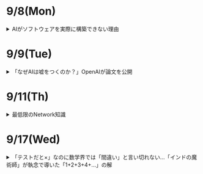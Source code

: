 # 9/8(Mon)

<details><summary>AIがソフトウェアを実際に構築できない理由</summary>

ChatGPTなど多くのLLMが人間並みのコーディング能力を持つようになったというベンチマーク結果が多数登場しており、ソフトウェア開発においてAIが活用される潮流が生じつつある。ところが、コードエディタ「[Zed](https://zed.dev/)」の開発チームの一員であるコンラッド・アーウィン氏は、「LLMはソフトウェアを実際に構築することはできない」として、その理由を説明している。

Why LLMs Can't Really Build Software-Zed's Blog  
https://zed.dev/blog/why-llms-cant-build-software  

https://zed.dev/blog/why-llms-cant-build-software<img width="560" height="350" alt="image" src="https://github.com/user-attachments/assets/b5ca7e4e-cd54-4a10-b187-26ce979ef2f1" />  

アーウィン氏が長年人間のソフトウェアエンジニアの仕事を見ている中で気づいたのは、人間が常に(メンタルモデル)[https://ja.wikipedia.org/wiki/メンタルモデル]を構築するというものであった。メンタルモデルとは、頭の中で行動をイメージするようなもので、有能な人間は大抵の場合以下の動作を繰り返していたとのこと。

- 要件のメンタルモデルを構築する
- その要件を満たすコードを書く
- コードが実際に何をしているかのメンタルモデルを構築する
- 違いを特定し、コードまたは要件を更新する

アーウィン氏は「有能なソフトウェアエンジニアの特筆すべき点は、明確なメンタルモデルを構築し維持する能力である。一方でLLMは違う。LLMはコードを書くのが非常に上手で、問題点を特定して修正する際のコードの更新もある程度は可能である。実際のソフトウェアエンジニアがやるようなこと、コードを読む、テストを実行する、ログを追加するなどもできる。しかし、彼らができないのは、明確なメンタルモデルを維持することである。」と指摘。  
アーウィン氏の肌感覚では「LLMは無限に混乱するもので、自分が書いたコードが実際に機能すると仮定し、テストが失敗すると、コードを修正するべきかテストを修正するべきか推測するしかなく、インライしてすべてを削除して最初からやり直す」という印象があり、ここが人間と大きく違い、与えられた文脈を見直して問題点を導き出すような処理ができないと主張している。  
ソーシャルサイトのHacker Newsでは、「人間は一歩引いて全体を俯瞰しつつ問題の根本原因を特定することができる」と補足されていた。  
アーウィン氏は「人間のソフトウェアエンジニアは作業は進める中でテストを実施する。テストが失敗すると、メンタルモデルを確認してコードを修正するかテストを修正するか、または決定を下す前に追加のデータを集めるかを判断できる。イライラすると、話し合いを通じて助けを求めることができる。そして、時々全てを削除して最初からやり直すこともあるが、その際は問題の理解がより明確になる」と人間の特徴を分析。  

一方、AIには以下のような欠点があるとしている。  

- モデルは欠落した文脈を見つけるのが苦手
- 新しく入力された情報ほど正しいと錯覚しがち
- 誤った情報を事実として主張する幻覚に陥る



アーウィン氏は「要件が明確で、問題が単純であれば、一度で完了できる。ところが、より複雑なタスクでLLMは文脈を正確に維持できず、解決策を提示するための反復作業に取り組めない」とまとめている。

</details>

# 9/9(Tue)

<details><summary>「なぜAIは嘘をつくのか？」OpenAIが論文を公開</summary>

OpenAIは９月５日、言語モデルで発生するハルシネーションのげんいんについて研究結果を公開した。同社では、言語モデルで用いられる事前学習やベンチマークの手法に原因があるとしている。  

ハルシネーションは、言語モデルが生成する回答のうち、もっともらしく見えるが実際には誤っているものを指す。言語モデルの開発における重要な問題で、発生を抑えるための改良が進められている。同社では今回の研究を通じて、ハル氏ネーションが発生する要因として、事前学習の仕組みと、ベンチマークテストの評価手法をあげた。

言語モデルでは、膨大なテキストから次に続く単語を予想するプロセスを通じて事前学習を進めていく。この際、各テキストに正誤のようなラベルはなく、文脈的に正しいかを認識している。このとき、単語のつづりなど一貫したパターンのあるものは学習とともにエラーが発生しなくなるが、論文のタイトルや人の誕生日など、出現頻度の低い任意の情報は予測ができない。これがハルシネーションの原因となる。  

また、標準的なベンチマークテストではAIモデルの性能を正解率の高さで評価することが多い。しかしこの場合、AIモデルが分からないことを「分からない」と答えると評価されないが、推測でそれっぽく答えるとたまたま正解してしまうことがある（誤った場合はハルシネーションになる）。その結果、正直に分からないと答えるより、当てずっぽうで答えるモデルの方がスコアが優位になってしまう現象が起きるという。  

同社では、ハルシネーションの抑制にはAIモデルが「分からない」と答えることが有効だと説明。ハルシネーションの評価手法を新たに導入するだけでは不十分であり、推測での回答を抑制するよう既存のベンチマークを再設計する必要があると指摘した。また、自社のモデルにおいてもハルシネーションの発生率を抑えるために尽力しているとアピール。

</details>

# 9/11(Th)

<details><summary>最低限のNetwork知識</summary>

# ネットワークモデルのoverview
コンピューターのネットワークはコンピュータ同士プロトコルという決まり事に沿って通信を行うことで意思疎通を図っている。このプロトコルは多数あり、類似したものを同じ階層に分けてモデル化し考えるのが一般的である。例えば、以下の図はOSIモデルと呼ばれる７層に分かれたプロトコル。  

- アプリケーション層
プログラマーが意識する部分（HTTP,DNS等）

- プレゼンテーション層
データの表現形式。テキストファイルをASCIIコードのファイルへ変換とか

- セッション層
通信プログラム間の通信の開始から終了までの手順

- トランスポート層
エンド間の通信制御（TCP,UDP等）

- ネットワーク層
通信相手への最適な経路を決定（IP,ICMP等）

- データリンク層
隣接するデバイス同士の通信（Ethernet等）

- 物理層
物理層な接続。1,0のビット情報を取り扱う

<img width="560" height="500" alt="image" src="https://github.com/user-attachments/assets/7576fc96-e6c5-432b-b437-db458f117d4b" />  


プロトコルはすでに定められているが、そのプロトコルがどの層に所属するのかは恣意的に決めることができる。よって上記の７層モデルが絶対ではなくTCPモデルでは４層で定義されていたり、[tenenbaum本](https://www.amazon.com/Computer-Networks-5th-Andrew-Tanenbaum/dp/0132126958)では５層モデルで説明が進められている。  

# データリンク層とARP
誤解を恐れずにいうと同じLANケーブルで繋がっているコンピュータ同士は直接通信することができる。通信は物理層で行われる0,1の激しいやりとりによって、一塊の情報を通信相手に送っている。送りたい情報が膨大だったり、複数ある場合は分割して分割された塊を相手側でガッチャンコすることで情報を復元させる。この一個の塊のことをフレームと呼ぶ。ざっくりとした図は以下のようになる。  
<img width="1282" height="148" alt="image" src="https://github.com/user-attachments/assets/8b61ba95-292b-4847-9700-2dd4d875d373" />

Payloadには基本的にパケットが入っていると考えればよく、Headerには送信先のMACアドレスと送信元のMACアドレスが記載されている。MACアドレスとはMedia Access Controlアドレスの略で製造メーカー他から各コンピュータに一意に振られている。（だが、VMを立ち上げたりすると仮想的に作ることもできたり、厳密には一意ではない。）このアドレスをもとにフレームは通信相手のコンピュータを探すことになる。  
ここで湧いてくる疑問。  

- どうやって相手のMACアドレスを知る？
普通プログラマーがどこかのコンピュータを通信したい時は、IPアドレスでプログラム上で指定したり、自分のパソコンでさえもlocalhostや127.0.01(この場合はloopbackという)と指定したりするはず。すなわち、コンピュータ同士で通信する時はIPアドレスを基にして相手を探しているわけである。しかし、IPアドレスとはいわばソフトウェアが勝手に付与するものであり、例えばDHCP（Dynamic Host Configuration Protocol）サーバー等を使っていればころころアドレスが変ってしまう。このIPアドレスを使ってそのコンピュータが所属するネットワークの場所を特定するまでがネットワーク層の仕事で、そのネットワーク内で実際にフレームを届けるのはデータリンク層の仕事となる。

さて、どうやって相手のMACアドレスを知る？の疑問の答えはARPというプロトコルになる。ARPとは同じネットワーク内で端末のIPアドレスを使ってMACアドレスを聞き出すプロトコルである。以下にARPの流れを示す。

まずは以下の図を想定。PC1とPC2は同じネットワーク内にあるものとする。ルーターを超えると違うネットワークとなり、172.16.1.0/24がネットワークのアドレスを表している。同じネットワークのことをセグメントとかブロードキャストドメインと呼んだりする。それぞれMACアドレスはMAC1,MAC2と記載している。また、ルーターもポートごとにIPアドレスとMACアドレスを有している。  
<img width="680" height="338" alt="image" src="https://github.com/user-attachments/assets/a8f8252f-c456-4bd9-a12e-c46c392f3f20" />  
PC1がPC2のIPアドレスを知っていてMACアドレスを知らない場合。以下のようにPC1がネットワーク全体にMACアドレスを聞いて回る。  
<img width="610" height="266" alt="image" src="https://github.com/user-attachments/assets/4bf2668c-910d-45fe-9132-fc1807aa1901" />  

PC2は自分のIPアドレスを知っていて172.16.1.3と一致しているため、自分のMACアドレスがMAC2であることをネットワーク全体に伝える。この時ルーターもPC1の質問を聞いているが自分のIPアドレスではないため無視する。  
<img width="570" height="234" alt="image" src="https://github.com/user-attachments/assets/d53a67e8-e917-4061-b410-fac89c476413" />  

こうしてPC1は172.16.1.3のMACアドレスがMAC2と知ることが出来る。  

この一連の流れをARP（Address Resolution Protocol）と呼び、同じネットワークにいるコンピュータ同士お互いのMACアドレスを教え合っている。上記の場合、ルーターは会話に参加していないが会話の内容は全てキャッチしているので、PC1が得た情報を得ることができる。このPC1がやったようにネットワーク全体に向かって発信することをブロードキャストと呼ぶ。また、APRで得られたIPアドレスとMACアドレスの対応表はARP tableと呼ばれ、  
```
arp -a
```
というコマンドで確認できる。  
- MACアドレスがわかったところでどうやって相手にフレームを届ける？
上の例でARPを使いPC1がPC2のMACアドレス情報を入手し、その後フレームをPC2に届けたいとする。これをどう届けるかはプロトコル次第になるが最も簡単な例は同一のネットワーク内にブロードキャストを行いフレームを送りつけるやり方である。
フレームのHeaderには送元と行先のMACアドレスがあるので、誰が誰に送っているかの情報が分かる。そしてフレームを受け取ったPC2は自分宛のフレームがMAC1から送られてきたので後続の処理を行う。
ルーターは自分宛ではないフレームなので無視することになる。
<img width="740" height="366" alt="image" src="https://github.com/user-attachments/assets/70dcfb72-3fa3-47b0-83ef-c8bb60c619b5" />

以上のようにして、互いのMACアドレスを確認しあってフレーム単位で通信を行うのがデータリンク層の大きな仕事の一つとなる。  

# ネットワーク層とルーティングテーブル
先ほどの例では同じセグメント内にいる場合の通信の仕方を説明した。しかし、同じセグメントとはごく狭いLANの一部の話であり、違うネットワークのコンピュータと通信したいことは往々にしてある。（セグメントが大きくなると多数のコンピュータにフレームが届いて通信の効率が悪くなる。）では、その場合どうするか？  

ここでルーターが登場する。先ほどの例でもルーターが出ていたがこのルーターの別のポートが違うネットワークのEthernetにつながっている。下の例でいうとPC1とPC2とルーター1のport1が同じセグメント、PC3とルーター1のport2とルーター2のport1が同じセグメント、PC4とルーター2のport2が同じセグメントというくくりになる。  

<img width="1054" height="254" alt="image" src="https://github.com/user-attachments/assets/6bbfd006-0f7f-4111-b642-dc666c546b6b" />  

ルーターではIPアドレスの情報を頼りにして宛先が所属するネットワークを探す。データリンク層ではMACアドレスを使うという話をした。今回はIPアドレスを使うのでネットワーク層の話となる。つまり、ルーターとはネットワーク層のIPプロトコルを使用して働くデバイスということである。  

データリンク層の話ではフレームという単位で情報のやりとりをするという話をした。  
<img width="1282" height="148" alt="image" src="https://github.com/user-attachments/assets/95e11aa2-5d91-4578-ab8c-29350c36e426" />  

このHeaderには前述の通りMACアドレスの情報が入っている。ではIPアドレスの情報はどこにあるのかというとこのPayload fieldに入っている。これがいわゆるパケットと呼ばれるもの。  
パケットのHeaderは以下のようになっている。  
<img width="1400" height="664" alt="image" src="https://github.com/user-attachments/assets/4941f673-6621-400b-9d64-4d4399ce045b" />  
いろいろ書いてあるが、IPアドレスはSource addressとDestination addressのフィールドに入っていることになる。つまり、データリンク層のプロトコル(e.g. Ethernet)でフレームのHeader情報が使われ、その一個上であるネットワーク層のプロトコル(e.g. Internet Protocol)ではフレームのHeaderが剥がされて現れたパケットの両端に情報が足されたり、剥がされたりして層ごとにそれぞれの仕事を行っている。ルーターも含めコンピュータはそれぞれルーティングテーブルを保有している。そこには宛先のIPアドレスごとにどこにパケットを送るべきかという情報が記載されている。ちなみに以下コマンド、  
```
ip router
```
でそのコンピュータが持っているテーブルが出てくる。  

ではルーターがどのようにネットワークを探すのかを見ていく。まずは以下の図が今回考えるネットワーク構成だととする。  
<img width="1100" height="468" alt="image" src="https://github.com/user-attachments/assets/133c0a03-a540-4871-af45-f0438d16738a" />  
ルーター1とルーター2を挟んで3つのセグメントがある構成である。ここでPC1がPC4と通信したいとする。ここでは前に見たフレームの話も含めて説明する。ただし、それぞれネットワーク内でARPは既に行われ、それぞれのコンピュータがARP Tableを保有しているとする。まず、PC1のルーティングテーブルには以下のようになっているとする。  
<img width="1266" height="218" alt="image" src="https://github.com/user-attachments/assets/1ffc2487-54ad-46a0-bf5f-d26a043ca4de" />  

上記テーブルの意味は通信したい相手が172.16.1.3(PC2)であればルーターを返す必要がないので次の宛先が - 、すなわち同ネットワーク内で前のブロードキャストを行えば良い。それ以外が宛先の場合(0.0.0.0)、ルーター1を経由する必要があるので次の宛先を172.16.1.1(ルーター1のport1)とする。この、0.0.0.0はデフォルトルートと呼ばれ、一般家庭のPCだとWiFiルーターを向いていることがほとんどのはず。  

さて、上でPC1が通信したい相手はPC4(12.16.3.2)なので上記のテーブルによると、まず172.16.1.1（ルーター1のport1）に向かうことになる。もちろん、このルーターまで向かう場合でも同じネットワーク内での通信は前述したブロードキャストによって通信する。なのでフレームは以下の様になる。  

<img width="926" height="248" alt="image" src="https://github.com/user-attachments/assets/23735e7a-5ea9-44c5-9a7e-ecc33fbd919f" />  

ポイントはフレームの宛先はルーター1のport1のMACアドレスであるが、パケットの宛先はPC4のIPアドレスである。フレームを扱うEthernet（データリンク層）では同じセグメント内のブロードキャストで使うため、フレームのHeaderにはルーター1のport1のMACアドレスが入る。そして、パケットを使うインターネットプロトコル（ネットワーク層）ではあくまで最終目標地点のPC4のIPアドレスを保持しておく必要がある。  

次にルーター1のルーティングテーブルを見てみる。   

<img width="1266" height="292" alt="image" src="https://github.com/user-attachments/assets/9cadec59-91bf-4aa7-a233-a27857723bff" />  

先ほど見たルーティングテーブルで説明済みなので特に説明はしないが、今回の宛先はPC4（12.16.3.2）なのでデフォルトルートとなりルーター1のport2からルーター2のport1を目掛けて通信する。例によって、この通信は同じセグメント内なのでEthernetの出番となる。フレームは以下の様になる。これも前述の通りとなる。  

<img width="938" height="260" alt="image" src="https://github.com/user-attachments/assets/1ef432eb-3a81-4ef1-b8f6-387b3f9d2671" />  

次にルーター2のルーティングテーブルを見てみる。  

<img width="1280" height="362" alt="image" src="https://github.com/user-attachments/assets/9f643391-84d6-4e81-8902-d7b1c82c72c4" />  
デフォルトルートの次の宛先に次ぎのルーターと記載したがネットワーク構成が右に続いていると考えて欲しい。通信したい相手はPC4（12.16.3.2）は172.16.3.0/24のネットワークにいるのでこれ以上ルーターリレーをする必要はなく、ここでブロードキャストを使いフレームを届けることができる。フレームは以下の様になる。このフレームを届けることで無事に中のパケットがPC1からPC4に届けられる。  

<img width="926" height="252" alt="image" src="https://github.com/user-attachments/assets/e8f0552c-4b8d-4d5a-8041-4f228ce9364e" />  

# NAT
Network Address Translationすなわちアドレスのマッピングを行っている。一番わかりやすい例はprivateアドレスからglobalアドレスへの変換。  
例えば、private IPアドレスが192.168.100.101だったとしても8.8.8.8にアクセスしたいとする。以下のアドレスは予めPrivate IPアドレスの領域として定められているため、ルーターはこれがPrivateアドレスだと分かる。  
10.0.0.0-255.255.255  
172.16.0.0-172.31.255.255  
192.168.0.0-192.168.255.255  

8.8.8.8はインターネット上に公開されているアドレスなので外部のルーターを伝っていくが、この時送り元のアドレスがPrivate IPアドレスのままだとパケットを破棄されてしまう。（PrivateアドレスはLAN専用なのでいろんなコンピュータとかぶりまくり。）  

なのでパケットが外部に出るときに、送りもとアドレスをGlobal IPアドレスに変換してあげる必要がある。これがNATである。このNATルーターがLANの外部の境におかれることになる。  

上記の例であれば、以下のように送信元のアドレスを変えてしまう。そして、変える前と変えた後のアドレスのマッピング表を保持しておく。（これをNATテーブルと呼ぶ。）  

<img width="1260" height="208" alt="image" src="https://github.com/user-attachments/assets/4744e82d-4ac8-474e-9e50-a574185034fd" />  
8.8.8.8からのレスポンスは203.0.113.2宛にくるがNATルーターがこれをprivate IPアドレスに変換して本来の送り元に届けられることになる。  

一方この変換はPrivate IPとGlobal IPが1対1に対応していて、Private IPの数だけGlobal IPを用意する必要があり、現実的ではないためポートも含めてマッピングするIPマスカレードが一般的である。  

# Dockerのネットワーク
今回のdockerのbridgeとhostのネットワークについて説明する。  

- **bridge**
Dockerはdefaultではbridgeネットワークを自動で形成する。以下の図を参照。

<img width="1079" height="1400" alt="image" src="https://github.com/user-attachments/assets/b63109f8-aee4-431a-b4df-1375c3732ad6" />  
同じ物理サーバーの上に2つの点線枠があるが、これはName spaceと呼ばれるものでlinux仮想的にネットワークの観点で独立した環境を提供している。つまり、異なるNamespaceはいわば違うlinuxサーバーが存在していると考えるとわかりやすいかもしれない。そして、dockerを立ち上げると、docker0という仮想bridgeが立ち上がる。bridgeとはそこに繋がっているネットワークを1つのセグメントとしてつなぐ機能を持つ。つまりdocker0んい繋がっているコンテナ同士（上図は1個のコンテナのみだが）は同じセグメントに所属することになる。   

docker0というコンテナのeth0(ネットワークとコンテナのインターフェース)をつなぐvethは一個のテーブルが繋がっていると考えるとわかりやすい。  
このようにしてbridgeネットワークで立ち上げたdockerのコンテナ達はIPアドレスが127.17.0.1のdocker0という仮想bridgeに繋がっているため、お互いにブロードキャストで通信をし合うことができる。そして、Hostのnamespace上にある、eth0(コンピュータとネットワークの物理的なインターフェース)との間にある丸いものがNATルーターの役割を果たしていて、コンテナ内部からのパケット送信の際にdockerネットワークで使っているIPアドレスから、その物理サーバーのIPアドレスに変換してその変換表を持っておくことになる。このルーターはHost namespaceのサーバーがその役割を担っている。下表参照。  

<img width="1260" height="208" alt="image" src="https://github.com/user-attachments/assets/a2af2a84-7d59-4e5c-941a-77759dfc0c79" />  

もちろん、この後にインターネットに出て行く前に前述したNATルーターを通ってもう一度アドレスが変換されるが、両方のNATルーターとも変換表を保持しているため問題なく帰ってきたパケットを該当コンテナに返すことができる。  

一方でHost側（あるいは外部）からコンテナにアクセスしたい時に、コンテナのどのポートにアクセスすれば良いかという情報をNAT tableに予め書いておく必要がある。（ポートを開放するとはこのこと。）例えば上記のコンテナのポート80をホストのポート80とマッピングさせる場合、dockerのコマンドでは  
```
-p 80:80
```
のように書きNATテーブルは以下のようになる。これで外部からアクセスできるようになる。  

<img width="1258" height="212" alt="image" src="https://github.com/user-attachments/assets/55a7dd43-1f09-4a6e-87cb-64a9456f7d9d" />  

このようなNATをDestination NATと呼ぶ。前述のNATはSource NATと呼ぶ。  

- **host**
次にhostネットワークについて。これはデフォルトではなくdocker起動時に--net hostのオプションを指定する必要がある。
このネットワークはbridgeに比べると非常に単純でコンテナをHostのnamespace内に配置することになる。なので、コンテナのIPアドレスとホストマシンのIPアドレスが一致するため、サーバー内でNATルーターは必要なく、ポートマッピングをする必要もなくなる。単純に、コンピュータ内に別のプロセスが立ち上がっていると考えれば良さそう。

<img width="1400" height="1025" alt="image" src="https://github.com/user-attachments/assets/8b93dd1e-7107-4563-ba06-cb6ac20ca331" />  

Hostネットワークでは、例えば複数のコンテナで通信するような場合、listenしてるコンテナが複数同時に立ち上がるとポートが被ってしまうという問題があるので注意が必要。同じHost namespaceにいるの同じポートはどちらかのコンテナしか使えない。下図参照。  

<img width="1400" height="534" alt="image" src="https://github.com/user-attachments/assets/7c8d9e68-3d0b-4c94-af23-4ea2c2b42281" />  

Bridgeネットワークするとname spaceが異なるため、ポートが被っても問題なくなる。（仮想的に別マシンとなるのでポートが被ろうが関係ない。）下図参照。  

<img width="1400" height="851" alt="image" src="https://github.com/user-attachments/assets/a8737a66-639e-4649-a74a-85e267a2e6c6" />  

</details>

# 9/17(Wed)
<details><summary>「テストだと×」なのに数学界では「間違い」と言い切れない...「インドの魔術師」が執念で導いた「1+2+3+4+...」の解</summary>

# 自然数を足し続けるとマイナスの数になる！？
「1+2+3+4+....=-1/12」  
```
問題
1+1/2+1/4+1/8+1/16+1/32+....を計算せよ。
```
最初の数は1。2番目は半分の1/2。3番目はさらに半分の1/4。4番目はそのまた半分の1/8。....と、足される数は順々に半分になっている。でも、足すべき数は全部で無限個ある。それぞれの分数を、小数に直す。  

<img width="1280" height="715" alt="image" src="https://github.com/user-attachments/assets/82726556-3826-4290-a8d0-99eef6818738" />  

# 「正体不明のモンスター数式」と対峙した数学者たち
ところが、数学では、これと同じように「無限個の数を足す」という問題がしょっちゅう現れる。例えば、1から初めて、分母が3倍ずつ大きくなっていく数をひたすら足し合わせる  
```
1+1/3+1/9+1/27+1/81+....=?
```
という問題や、どんどん大きくなる数を交互に足したり引いたりする  
```
1-2+4-8+16-32+....=?
```
という問題、あるいは自然数を全部足し合わせる
```
1+2+3+4+5+....=?
```
という問題まで。  
こういう問題、まるで正体不明のモンスターのようにも感じる。「.....」で表しているところとか、なんかごまかしているんじゃないかな？などと思ってしまいます。
# いったん100個だけ足してみる
このように無限個の数を足し合わせた形の式を、数学では「無限級数」と呼ぶ。
</details>
